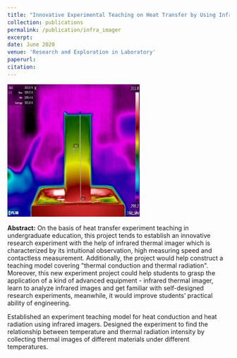 ```yaml
---
title: "Innovative Experimental Teaching on Heat Transfer by Using Infrared Imager"
collection: publications
permalink: /publication/infra_imager
excerpt: 
date: June 2020
venue: 'Research and Exploration in Laboratory'
paperurl: 
citation:
---
```


<img src='thermal.jpg' width="300" height="300">

**Abstract:** On the basis of heat transfer experiment teaching in undergraduate education, this project tends to establish an innovative research experiment with the help of infrared thermal imager which is characterized by its intuitional observation, high measuring speed and contactless measurement.  Additionally, the project would help construct a teaching model covering "thermal conduction and thermal radiation". Moreover, this new experiment project could help students to grasp the application of a kind of advanced equipment - infrared thermal imager, learn to analyze infrared images and get familiar with self-designed research experiments, meanwhile, it would improve students’ practical ability of engineering.

Established an experiment teaching model for heat conduction and heat radiation using infrared imagers. Designed the experiment to find the relationship between temperature and thermal radiation intensity by collecting thermal images of different materials under different temperatures.

